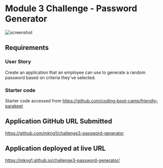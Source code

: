 # Module 3 Challenge - Password Generator
![screenshot](https://mkng1.github.io/challenge3-password-generator/screenshot.jpg)

## Requirements

### User Story
Create an application that an employee can use to generate a random password based on criteria they've selected.

### Starter code
Starter code accessed from https://github.com/coding-boot-camp/friendly-parakeet

## Application GitHub URL Submitted
https://github.com/mkng1/challenge3-password-generator


## Application deployed at live URL
https://mkng1.github.io/challenge3-password-generator/
